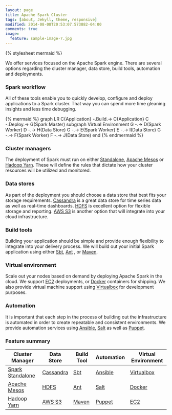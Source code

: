```yaml
---
layout: page
title: Apache Spark Cluster
tags: [about, Jekyll, theme, responsive]
modified: 2014-08-08T20:53:07.573882-04:00
comments: true
image:
  feature: sample-image-7.jpg
---
```

{% stylesheet mermaid %}

We offer services focused on the Apache Spark engine. There are several options regarding the cluster manager, data store, build tools, automation and deployments.

### Spark workflow

All of these tools enable you to quickly develop, configure and deploy applications to a Spark cluster. That way you can spend more time gleaning insights and less time debugging.

{% mermaid %}
graph LR
  C{Application} -.Build.-> C{Application}
    C -.Deploy.-> G(Spark Master)
    subgraph Virtual Environment
    G -.-> D(Spark Worker)
    D -.-> H(Data Store)
    G -.-> E(Spark Worker)
    E -.-> I(Data Store)
    G -.-> F(Spark Worker)
    F -.-> J(Data Store)
  end
{% endmermaid %}

### Cluster managers

The deployment of Spark must run on either [Standalone](http://spark.apache.org/docs/latest/cluster-overview.html), [Apache Mesos](http://mesos.apache.org/) or [Hadoop Yarn](http://hadoop.apache.org/docs/current/hadoop-yarn/hadoop-yarn-site/YARN.html). These will define the rules that dictate how your cluster resources will be utilized and monitored.

### Data stores

As part of the deployment you should choose a data store that best fits your storage requirements. [Cassandra](http://cassandra.apache.org/) is a great data store for time series data as well as real-time dashboards. [HDFS](http://hadoop.apache.org/docs/r1.2.1/hdfs_design.html) is excellent option for flexible storage and reporting. [AWS S3](https://aws.amazon.com/s3/) is another option that will integrate into your cloud infrastructure.

### Build tools

Building your application should be simple and provide enough flexibility to integrate into your delivery process. We will build out your initial Spark application using either [Sbt](http://www.scala-sbt.org/), [Ant](http://ant.apache.org/) , or [Maven](https://maven.apache.org/).

### Virtual environment

Scale out your nodes based on demand by deploying Apache Spark in the cloud. We support [EC2](https://aws.amazon.com/ec2/) deployments, or [Docker](https://www.docker.com/) containers for shipping. We also provide virtual machine support using [Virtualbox](https://www.virtualbox.org/) for development purposes.

### Automation

It is important that each step in the process of building out the infrastructure is automated in order to create repeatable and consistent environments. We provide automation services using [Ansible](http://www.ansible.com/), [Salt](http://saltstack.com/) as well as [Puppet](https://puppetlabs.com/).

### Feature summary


| Cluster Manager     | Data Store | Build Tool  | Automation | Virtual Environment |
|---------------------|-----------|-------------|------------| ----------------------|
| [Spark Standalone](http://spark.apache.org/docs/latest/cluster-overview.html)    | [Cassandra](http://cassandra.apache.org/) | [Sbt](http://www.scala-sbt.org/) | [Ansible](http://www.ansible.com/) | [Virtualbox](https://www.virtualbox.org/) |
| [Apache Mesos](http://mesos.apache.org/)        | [HDFS](http://hadoop.apache.org/docs/r1.2.1/hdfs_design.html)   | [Ant](http://ant.apache.org/)         | [Salt](http://saltstack.com/) | [Docker](https://www.docker.com/) |
| [Hadoop Yarn](http://hadoop.apache.org/docs/current/hadoop-yarn/hadoop-yarn-site/YARN.html)         | [AWS S3](https://aws.amazon.com/s3/) | [Maven](https://maven.apache.org/) | [Puppet](https://puppetlabs.com/) | [EC2](https://aws.amazon.com/ec2/) |






